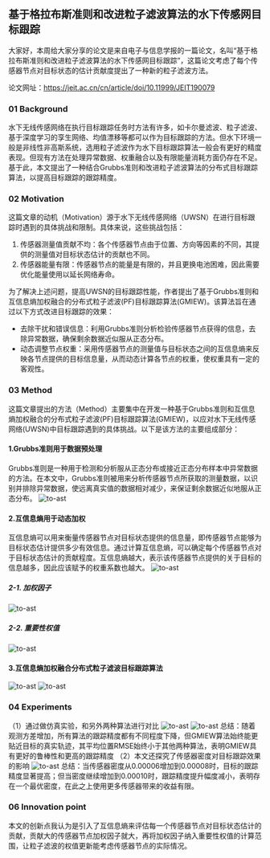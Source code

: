 ## 基于格拉布斯准则和改进粒子滤波算法的水下传感网目标跟踪
大家好，本周给大家分享的论文是来自电子与信息学报的一篇论文，名叫“基于格拉布斯准则和改进粒子滤波算法的水下传感网目标跟踪”，这篇论文考虑了每个传感器节点对目标状态的估计贡献度提出了一种新的粒子滤波方法。

论文网址：https://jeit.ac.cn/cn/article/doi/10.11999/JEIT190079

### 01 Background
水下无线传感网络在执行目标跟踪任务时方法有许多，如卡尔曼滤波、粒子滤波、基于深度学习的孪生网络、均值漂移等都可以作为目标跟踪的方法。但水下环境一般是非线性非高斯系统，选用粒子滤波作为水下目标跟踪算法一般会有更好的精度表现。但现有方法在处理异常数据、权重融合以及有限能量消耗方面仍存在不足。基于此，本文提出了一种结合Grubbs准则和改进粒子滤波算法的分布式目标跟踪算法，以提高目标跟踪的跟踪精度。

### 02 Motivation
这篇文章的动机（Motivation）源于水下无线传感网络（UWSN）在进行目标跟踪时遇到的具体挑战和限制。具体来说，这些挑战包括：

1. 传感器测量值贡献不均：各个传感器节点由于位置、方向等因素的不同，其提供的测量值对目标状态估计的贡献也不同。
2. 传感器能量有限：传感器节点的能量是有限的，并且更换电池困难，因此需要优化能量使用以延长网络寿命。

为了解决上述问题，提高UWSN的目标跟踪性能，作者提出了基于Grubbs准则和互信息熵加权融合的分布式粒子滤波(PF)目标跟踪算法(GMIEW)。该算法旨在通过以下方式改进目标跟踪的效果：
- 去除干扰和错误信息：利用Grubbs准则分析检验传感器节点获得的信息，去除异常数据，确保剩余数据近似服从正态分布。
- 动态调整节点权重：采用传感器节点的测量值与目标状态之间的互信息熵来反映各节点提供的目标信息量，从而动态计算各节点的权重，使权重具有一定的客观性。

### 03 Method
这篇文章提出的方法（Method）主要集中在开发一种基于Grubbs准则和互信息熵加权融合的分布式粒子滤波(PF)目标跟踪算法(GMIEW)，以应对水下无线传感网络(UWSN)中目标跟踪遇到的具体挑战。以下是该方法的主要组成部分：

#### **1.Grubbs准则用于数据预处理**
Grubbs准则是一种用于检测和分析服从正态分布或接近正态分布样本中异常数据的方法。在本文中，Grubbs准则被用来分析传感器节点所获取的测量数据，以识别并排除异常数据，使远离真实值的数据相对减少，来保证剩余数据近似地服从正态分布。
![to-ast](/images/posts/chenqingrong/01/01.png)

#### 2.互信息熵用于动态加权
互信息熵可以用来衡量传感器节点对目标状态提供的信息量，即传感器节点能够为目标状态估计提供多少有效信息。通过计算互信息熵，可以确定每个传感器节点对于目标状态估计的贡献程度。互信息熵越大，表示该传感器节点提供的关于目标的信息越多，因此应该赋予的权重系数也越大。
![to-ast](/images/posts/chenqingrong/01/02.png)

##### 2-1. 加权因子
![to-ast](/images/posts/chenqingrong/01/03.png)

##### 2-2. 重要性权值
![to-ast](/images/posts/chenqingrong/01/04.png)

#### 3.互信息熵加权融合分布式粒子滤波目标跟踪算法
![to-ast](/images/posts/chenqingrong/01/05.png)
![to-ast](/images/posts/chenqingrong/01/06.png)

### 04  Experiments
（1）通过做仿真实验，和另外两种算法进行对比
![to-ast](/images/posts/chenqingrong/01/07.png)
![to-ast](/images/posts/chenqingrong/01/08.png)
总结：随着观测方差增加，所有算法的跟踪精度都有不同程度下降，但GMIEW算法始终能更贴近目标的真实轨迹，其平均位置RMSE始终小于其他两种算法，表明GMIEW具有更好的鲁棒性和更高的跟踪精度
（2）本文还探究了传感器密度对目标跟踪效果的影响
![to-ast](/images/posts/chenqingrong/01/09.png)
总结：当传感器密度从0.00006增加到0.00008时，目标的跟踪精度显著提高；但当密度继续增加到0.00010时，跟踪精度提升幅度减小，表明存在一个最优密度，在此之上使用更多传感器带来的收益有限。

### 06 Innovation point
本文的创新点我认为是引入了互信息熵来评估每一个传感器节点对目标状态估计的贡献，贡献大的传感器节点加权因子就大，再将加权因子纳入重要性权值的计算范围，让粒子滤波的权值更新能考虑传感器节点的实际情况。

